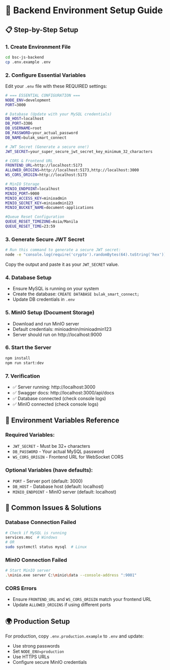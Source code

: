 # 🔧 Backend Environment Setup Guide

## 📋 Step-by-Step Setup

### 1. Create Environment File
```bash
cd bsc-js-backend
cp .env.example .env
```

### 2. Configure Essential Variables
Edit your `.env` file with these REQUIRED settings:

```bash
# === ESSENTIAL CONFIGURATION ===
NODE_ENV=development
PORT=3000

# Database (Update with your MySQL credentials)
DB_HOST=localhost
DB_PORT=3306
DB_USERNAME=root
DB_PASSWORD=your_actual_password
DB_NAME=bulak_smart_connect

# JWT Secret (Generate a secure one!)
JWT_SECRET=your_super_secure_jwt_secret_key_minimum_32_characters

# CORS & Frontend URL
FRONTEND_URL=http://localhost:5173
ALLOWED_ORIGINS=http://localhost:5173,http://localhost:3000
WS_CORS_ORIGIN=http://localhost:5173

# MinIO Storage
MINIO_ENDPOINT=localhost
MINIO_PORT=9000
MINIO_ACCESS_KEY=minioadmin
MINIO_SECRET_KEY=minioadmin123
MINIO_BUCKET_NAME=document-applications

#Queue Reset Configuration
QUEUE_RESET_TIMEZONE=Asia/Manila
QUEUE_RESET_TIME=23:59
```

### 3. Generate Secure JWT Secret
```bash
# Run this command to generate a secure JWT secret:
node -e "console.log(require('crypto').randomBytes(64).toString('hex'))"
```
Copy the output and paste it as your `JWT_SECRET` value.

### 4. Database Setup
- Ensure MySQL is running on your system
- Create the database: `CREATE DATABASE bulak_smart_connect;`
- Update DB credentials in `.env`

### 5. MinIO Setup (Document Storage)
- Download and run MinIO server
- Default credentials: minioadmin/minioadmin123
- Server should run on http://localhost:9000

### 6. Start the Server
```bash
npm install
npm run start:dev
```

### 7. Verification
- ✅ Server running: http://localhost:3000
- ✅ Swagger docs: http://localhost:3000/api/docs
- ✅ Database connected (check console logs)
- ✅ MinIO connected (check console logs)

## 🔄 Environment Variables Reference

### Required Variables:
- `JWT_SECRET` - Must be 32+ characters
- `DB_PASSWORD` - Your actual MySQL password
- `WS_CORS_ORIGIN` - Frontend URL for WebSocket CORS

### Optional Variables (have defaults):
- `PORT` - Server port (default: 3000)
- `DB_HOST` - Database host (default: localhost)
- `MINIO_ENDPOINT` - MinIO server (default: localhost)

## 🚨 Common Issues & Solutions

### Database Connection Failed
```bash
# Check if MySQL is running
services.msc  # Windows
# OR
sudo systemctl status mysql  # Linux
```

### MinIO Connection Failed
```bash
# Start MinIO server
.\minio.exe server C:\minio\data --console-address ":9001"
```

### CORS Errors
- Ensure `FRONTEND_URL` and `WS_CORS_ORIGIN` match your frontend URL
- Update `ALLOWED_ORIGINS` if using different ports

## 🌍 Production Setup
For production, copy `.env.production.example` to `.env` and update:
- Use strong passwords
- Set `NODE_ENV=production`
- Use HTTPS URLs
- Configure secure MinIO credentials
